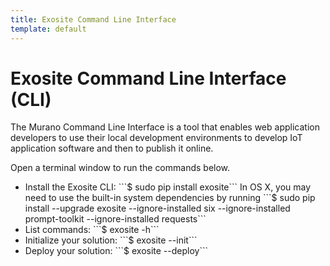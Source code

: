 ```yaml
---
title: Exosite Command Line Interface
template: default
---
```


# Exosite Command Line Interface (CLI)
The Murano Command Line Interface is a tool that enables web application developers to use their local development environments to develop IoT application software and then to publish it online.

Open a terminal window to run the commands below.

<ul>
  <li>Install the Exosite CLI: ```$ sudo pip install exosite``` In OS X, you may need to use the built-in system dependencies by running ```$ sudo pip install --upgrade exosite --ignore-installed six --ignore-installed prompt-toolkit --ignore-installed requests```</li>
  <li>List commands: ```$ exosite -h```</li>
  <li>Initialize your solution: ```$ exosite --init```</li>
  <li>Deploy your solution: ```$ exosite --deploy```</li>
</ul>
